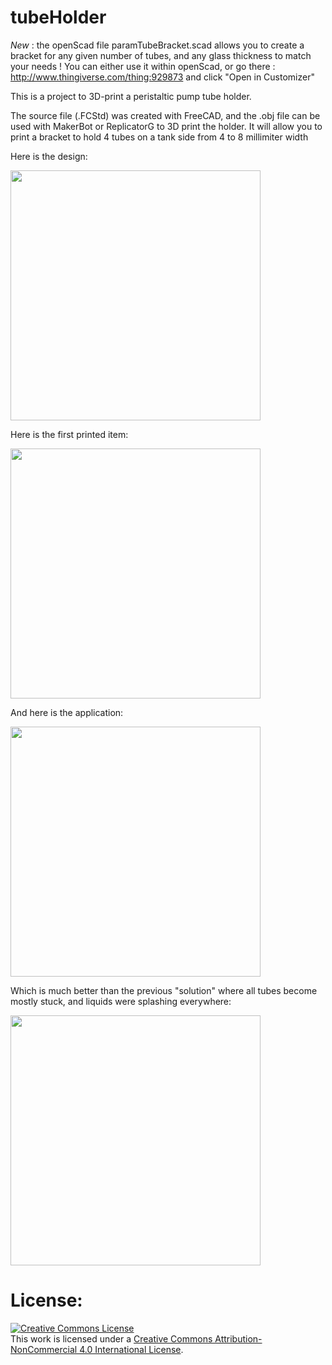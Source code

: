 # tubeHolder


*New* : the openScad file paramTubeBracket.scad allows you to create a bracket for any given number of tubes, and any glass thickness to match your needs ! You can either use it within openScad, or go there : http://www.thingiverse.com/thing:929873 and click "Open in Customizer"

This is a project to 3D-print a peristaltic pump tube holder.

The source file (.FCStd) was created with FreeCAD, and the .obj file can be used with MakerBot or ReplicatorG to 3D print the holder.
It will allow you to print a bracket to hold 4 tubes on a tank side from 4 to 8 millimiter width



Here is the design:

<img src="http://adgjm.eu/img/github/tubeHolder.png" width="400px"/>

Here is the first printed item:

<img src="http://adgjm.eu/img/github/tubeHolder1.jpg" width="400px"/>

And here is the application:

<img src="http://adgjm.eu/img/github/tubeHolder3.jpg" width="400px"/>

Which is much better than the previous "solution" where all tubes become mostly stuck, and liquids were splashing everywhere:

<img src="http://adgjm.eu/img/github/IMG_20150418_120105-1024" width="400px"/>



# License:
 
<a rel="license" href="http://creativecommons.org/licenses/by-nc/4.0/"><img alt="Creative Commons License" style="border-width:0" src="https://i.creativecommons.org/l/by-nc/4.0/88x31.png" /></a><br />This work is licensed under a <a rel="license" href="http://creativecommons.org/licenses/by-nc/4.0/">Creative Commons Attribution-NonCommercial 4.0 International License</a>.
